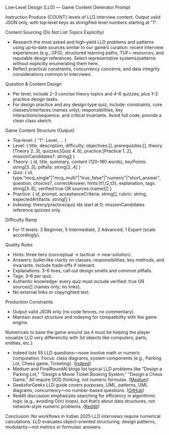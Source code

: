 Low‑Level Design (LLD) — Game Content Generator Prompt

Instruction
Produce {COUNT} levels of LLD interview content. Output valid JSON only, with top‑level keys as stringified level numbers starting at "1".

Content Sourcing (Do Not List Topics Explicitly)
- Research the most asked and high‑yield LLD problems and patterns using up‑to‑date sources similar to our game’s curation: recent interview experiences (e.g., GFG), structured learning paths, TUF+ resources, and reputable design references. Select representative systems/patterns without explicitly enumerating them here.
- Reflect practical constraints, concurrency concerns, and data integrity considerations common in interviews.

Question & Content Design
- Per level, include 2–3 concise theory topics and 4–6 quizzes, plus 1–2 practice design tasks.
- For design practice and any design‑type quiz, include: constraints, core classes/interfaces (names only), responsibilities, key interactions/sequence, and critical invariants. Avoid full code; provide a clean class sketch.

Game Content Structure (Output)
- Top‑level: { "1": Level, ... }
- Level: { title, description, difficulty, objectives:[], prerequisites:[], theory:[Theory 2..3], quizzes:[Quiz 4..6], practice:[Practice 1..2], missionCandidates?: string[3] }
- Theory: { id, title, summary, content (120–180 words), keyPoints: string[3..5], pitfalls: string[2..4] }
- Quiz: { id, type:"mcq_single"|"mcq_multi"|"true_false"|"numeric"|"short_answer", question, choices?, correctAnswer, hints:{t1,t2,t3}, explanation, tags: string[3..6], verified:true OR sources:{name}[] }
- Practice: { id, prompt, acceptanceCriteria: string[], rubric: string, expectedArtifacts: string[] }
- Indexing: theory/practice/quiz ids start at 0; missionCandidates reference quizzes only.

Difficulty Ramp
- For 11 levels: 3 Beginner, 5 Intermediate, 2 Advanced, 1 Expert (scale accordingly).

Quality Rules
- Hints: three tiers (conceptual → tactical → near‑solution).
- Answers: bullet‑like clarity on classes, responsibilities, key methods, and invariants. Include trade‑offs if relevant.
- Explanations: 3–6 lines; call out design smells and common pitfalls.
- Tags: 3–6 per quiz.
- Authentic knowledge: every quiz must include verified: true OR sources[] (names only; no links).
- No external links or copyrighted text.

Production Constraints
- Output valid JSON only (no code fences, no commentary).
- Maintain exact structure and indexing for compatibility with the game engine.

Numericals to base the game around (as it must be helping the player visualize LLD very differenctly with 3d objects like computers, parts, entities, etc.):

* Indeed lists 55 LLD questions—none involve math or numeric computation. Focus: class diagrams, system components (e.g., Parking Lot, Chess game, Ticketing). ([Indeed][1])
* Medium and FinalRoundAI blogs list typical LLD problems like “Design a Parking Lot,” “Design a Movie Ticket Booking System,” “Design a Chess Game.” All require OOD thinking, not numeric formulas. ([Medium][2])
* GeeksforGeeks LLD guide covers purposes, UML, patterns, UML diagrams, concurrency—no number-based questions. ([GitHub][3])
* Reddit discussion emphasizes searching for efficiency in algorithmic logic (e.g., avoiding O(n) loops), but that’s about data structures, not network-style numeric problems. ([Reddit][4])

Conclusion: No workflows in Indian 2025 LLD interviews require numerical calculations. LLD evaluates object-oriented structuring, design patterns, modularity—not metrics or formulaic answers.

[1]: https://in.indeed.com/career-advice/interviewing/low-level-design-interview-questions?utm_source=chatgpt.com "55 Low-Level Design Interview Questions With Example ..."
[2]: https://medium.com/%40prashant558908/solving-top-10-low-level-design-lld-interview-questions-in-2024-302b6177c869?utm_source=chatgpt.com "Solving Top 10 Low Level Design (LLD) Interview Questions"
[3]: https://github.com/ashishps1/awesome-low-level-design?utm_source=chatgpt.com "ashishps1/awesome-low-level-design"
[4]: https://www.reddit.com/r/leetcode/comments/1jblada/can_someone_help_me_on_what_to_expect_in_lld/?utm_source=chatgpt.com "Can someone help me on what to expect in LLD interviews ..."